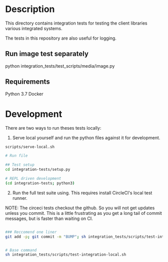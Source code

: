 # Description

This directory contains integration tests for testing the client libraries various integrated systems.

The tests in this repository are also useful for logging. 

## Run image test separately
python integration_tests/test_scripts/media/image.py

## Requirements

Python 3.7
Docker

# Development 

There are two ways to run theses tests locally:

1.  Serve local yourself and run the python files against it for development. 

```bash
scripts/serve-local.sh

# Run file

## Test setup
cd integration-tests/setup.py

# REPL driven development
(cd integration-tests; python3)
```

2. Run the full test suite using. This requires install CircleCI's local test runner.

NOTE: The circeci tests checkout the github. So you will not get updates unless you commit. This is a little frustrating as you get a long tail of commit messages, but is faster than waiting on CI.

```bash

### Reccomend one liner
git add -p; git commit -m "BUMP"; sh integration_tests/scripts/test-integration-local.sh


# Base command
sh integration_tests/scripts/test-integration-local.sh

```
